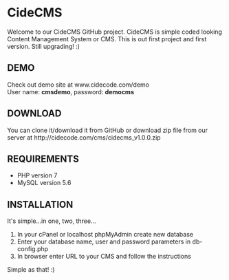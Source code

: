 <h1>CideCMS</h1>

<p>Welcome to our CideCMS GitHub project. CideCMS is simple coded looking Content Management System or CMS. This is out first project and first version. Still upgrading! :)<p>

<h2>DEMO</h2>
Check out demo site at www.cidecode.com/demo<br>
User name: <b>cmsdemo</b>, password: <b>democms</b>

<h2>DOWNLOAD</h2>
You can clone it/download it from GitHub or download zip file from our server at http://cidecode.com/cms/cidecms_v1.0.0.zip

<h2>REQUIREMENTS</h2>

<ul>
<li>PHP version 7</li>
<li>MySQL version 5.6</li>
</ul>

<h2>INSTALLATION</h2>
It's simple...in one, two, three...

1) In your cPanel or localhost phpMyAdmin create new database
2) Enter your database name, user and password parameters in db-config.php
3) In browser enter URL to your CMS and follow the instructions

Simple as that! :)

